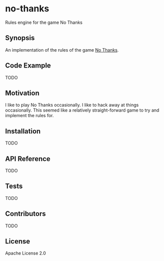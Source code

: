 # no-thanks
Rules engine for the game No Thanks

## Synopsis

An implementation of the rules of the game [No Thanks](https://boardgamegeek.com/boardgame/12942/no-thanks). 

## Code Example

TODO

## Motivation

I like to play No Thanks occasionally. I like to hack away at things occasionally. This seemed like a relatively straight-forward game to try and implement the rules for.

## Installation

TODO

## API Reference

TODO

## Tests

TODO

## Contributors

TODO

## License

Apache License 2.0
